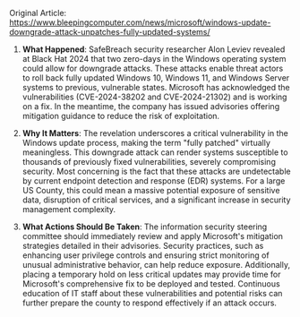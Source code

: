 Original Article: https://www.bleepingcomputer.com/news/microsoft/windows-update-downgrade-attack-unpatches-fully-updated-systems/

1. **What Happened**:
SafeBreach security researcher Alon Leviev revealed at Black Hat 2024 that two zero-days in the Windows operating system could allow for downgrade attacks. These attacks enable threat actors to roll back fully updated Windows 10, Windows 11, and Windows Server systems to previous, vulnerable states. Microsoft has acknowledged the vulnerabilities (CVE-2024-38202 and CVE-2024-21302) and is working on a fix. In the meantime, the company has issued advisories offering mitigation guidance to reduce the risk of exploitation.

2. **Why It Matters**:
The revelation underscores a critical vulnerability in the Windows update process, making the term "fully patched" virtually meaningless. This downgrade attack can render systems susceptible to thousands of previously fixed vulnerabilities, severely compromising security. Most concerning is the fact that these attacks are undetectable by current endpoint detection and response (EDR) systems. For a large US County, this could mean a massive potential exposure of sensitive data, disruption of critical services, and a significant increase in security management complexity.

3. **What Actions Should Be Taken**:
The information security steering committee should immediately review and apply Microsoft's mitigation strategies detailed in their advisories. Security practices, such as enhancing user privilege controls and ensuring strict monitoring of unusual administrative behavior, can help reduce exposure. Additionally, placing a temporary hold on less critical updates may provide time for Microsoft's comprehensive fix to be deployed and tested. Continuous education of IT staff about these vulnerabilities and potential risks can further prepare the county to respond effectively if an attack occurs.